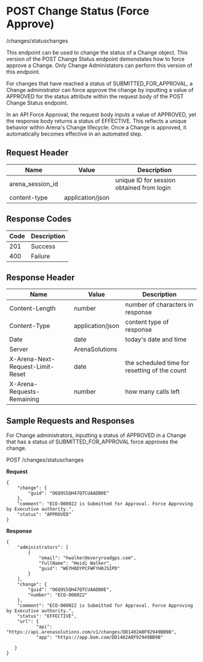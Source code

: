 # POST Change Status (Force Approve)
/changes/statuschanges

This endpoint can be used  to change the status of a Change object. This version of the POST Change Status endpoint demonstates how to force approve a Change. Only Change Administators can perform this version of this endpoint. 

For changes that have reached a status of SUBMITTED_FOR_APPROVAL, a Change administrator can force approve the change by inputting a value of APPROVED for the status attribute  within the request body of the POST Change Status endpoint.

In an API Force Approval, the request body inputs a value of APPROVED,  yet the response body returns a status of EFFECTIVE. This reflects a unique behavior within Arena's Change lifecycle: Once a Change is approved, it automatically becomes effective in an automated step.

## Request Header

| Name  | Value  | Description  |
|  --- |  --- |  --- | 
| arena_session_id  |   | unique ID for session obtained from login  |
| content-type  | application/json  |   |

## Response Codes

| Code  | Description  |
|  --- |  --- | 
| 201  | Success  |
| 400  | Failure  |

## Response Header

| Name  | Value  | Description  |
|  --- |  --- |  --- | 
| Content-Length  | number  | number of characters in response  |
| Content-Type  | application/json  | content type of response  |
| Date  | date  | today's date and time  |
| Server  | ArenaSolutions  |   |
| X-Arena-Next-Request-Limit-Reset   | date  | the scheduled time for resetting of the count  |
| X-Arena-Requests-Remaining   | number  | how many calls left  |

## Sample Requests and Responses
For Change administrators, inputting a status of APPROVED in a Change that has a status of SUBMITTED_FOR_APPROVAL force approves the change.

POST /changes/statuschanges

**Request** 

```
{
    "change": {
        "guid": "O6Q9S5QH47QTCUAADB0E"
    },
    "comment": "ECO-000022 is Submitted for Approval. Force Approving by Executive authority.",
    "status": "APPROVED"
}
```
**Response** 

```
{
    "administrators": [
        {
            "email": "hwalker@everyroadgps.com",
            "fullName": "Heidi Walker",
            "guid": "WEYH0DYPCFWFYH0JSIPD"
        }
    ],
    "change": {
        "guid": "O6Q9S5QH47QTCUAADB0E",
        "number": "ECO-000022"
    },
    "comment": "ECO-000022 is Submitted for Approval. Force Approving by Executive authority.",
    "status": "EFFECTIVE",
    "url": {
           "api": "https://api.arenasolutions.com/v1/changes/DD1402A0F92949BB9B",
           "app": "https://app.bom.com/DD1402A0F92949BB9B"

   }
}
```
